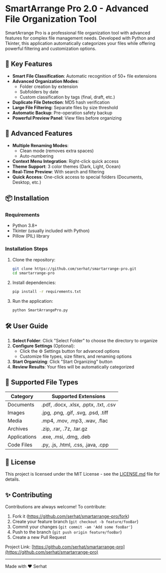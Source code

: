 # SmartArrange Pro 2.0 - Advanced File Organization Tool


SmartArrange Pro is a professional file organization tool with advanced features for complex file management needs. Developed with Python and Tkinter, this application automatically categorizes your files while offering powerful filtering and customization options.

## 🌟 Key Features

- **Smart File Classification**: Automatic recognition of 50+ file extensions
- **Advanced Organization Modes**:
  - Folder creation by extension
  - Subfolders by date
  - Custom classification by tags (final, draft, etc.)
- **Duplicate File Detection**: MD5 hash verification
- **Large File Filtering**: Separate files by size threshold
- **Automatic Backup**: Pre-operation safety backup
- **Powerful Preview Panel**: View files before organizing

## 🚀 Advanced Features

- **Multiple Renaming Modes**:
  - Clean mode (removes extra spaces)
  - Auto-numbering
- **Context Menu Integration**: Right-click quick access
- **Theme Support**: 3 color themes (Dark, Light, Ocean)
- **Real-Time Preview**: With search and filtering
- **Quick Access**: One-click access to special folders (Documents, Desktop, etc.)

## 📦 Installation

### Requirements
- Python 3.8+
- Tkinter (usually included with Python)
- Pillow (PIL) library

### Installation Steps
1. Clone the repository:
   ```bash
   git clone https://github.com/serhat/smartarrange-pro.git
   cd smartarrange-pro
   ```

2. Install dependencies:
   ```bash
   pip install -r requirements.txt
   ```

3. Run the application:
   ```bash
   python SmartArrangePro.py
   ```

## 🛠️ User Guide

1. **Select Folder**: Click "Select Folder" to choose the directory to organize
2. **Configure Settings** (Optional):
   - Click the ⚙️ Settings button for advanced options
   - Customize file types, size filters, and renaming options
3. **Start Organizing**: Click "Start Organizing" button
4. **Review Results**: Your files will be automatically categorized

## 📂 Supported File Types

| Category        | Supported Extensions                          |
|-----------------|-----------------------------------------------|
| Documents       | .pdf, .docx, .xlsx, .pptx, .txt, .csv         |
| Images          | .jpg, .png, .gif, .svg, .psd, .tiff           |
| Media           | .mp4, .mov, .mp3, .wav, .flac                 |
| Archives        | .zip, .rar, .7z, .tar.gz                      |
| Applications    | .exe, .msi, .dmg, .deb                        |
| Code Files      | .py, .js, .html, .css, .java, .cpp            |

## 📜 License

This project is licensed under the MIT License - see the [LICENSE.md](LICENSE.md) file for details.

## ✨ Contributing

Contributions are always welcome! To contribute:
1. Fork it (https://github.com/serhat/smartarrange-pro/fork)
2. Create your feature branch (`git checkout -b feature/fooBar`)
3. Commit your changes (`git commit -am 'Add some fooBar'`)
4. Push to the branch (`git push origin feature/fooBar`)
5. Create a new Pull Request


Project Link: [https://github.com/serhat/smartarrange-pro](https://github.com/serhat/smartarrange-pro)

---

Made with ❤️ Serhat
